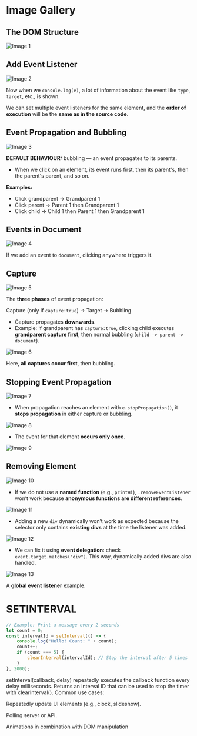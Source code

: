 # Image Gallery

## The DOM Structure
![Image 1](/assets/Screenshot%20(13).png)

## Add Event Listener
![Image 2](/assets/Screenshot%20(14).png)

Now when we `console.log(e)`, a lot of information about the event like `type`, `target`, etc., is shown.

We can set multiple event listeners for the same element, and the **order of execution** will be the **same as in the source code**.

## Event Propagation and Bubbling
![Image 3](/assets/Screenshot%20(15).png)

**DEFAULT BEHAVIOUR:** bubbling — an event propagates to its parents.

- When we click on an element, its event runs first, then its parent's, then the parent's parent, and so on.

**Examples:**
- Click grandparent → Grandparent 1  
- Click parent → Parent 1 then Grandparent 1  
- Click child → Child 1 then Parent 1 then Grandparent 1  

## Events in Document
![Image 4](/assets/Screenshot%20(16).png)

If we add an event to `document`, clicking anywhere triggers it.

## Capture
![Image 5](/assets/Screenshot%20(17).png)

The **three phases** of event propagation:

Capture (only if `capture:true`) -> Target -> Bubbling

- Capture propagates **downwards**.  
- Example: if grandparent has `capture:true`, clicking child executes **grandparent capture first**, then normal bubbling (`child -> parent -> document`).

![Image 6](/assets/Screenshot%20(18).png)

Here, **all captures occur first**, then bubbling.

## Stopping Event Propagation
![Image 7](/assets/Screenshot%20(19).png)

- When propagation reaches an element with `e.stopPropagation()`, it **stops propagation** in either capture or bubbling.

![Image 8](/assets/Screenshot%20(20).png)

- The event for that element **occurs only once**.

![Image 9](/assets/Screenshot%20(21).png)

## Removing Element
![Image 10](/assets/Screenshot%20(22).png)

- If we do not use a **named function** (e.g., `printHi`), `.removeEventListener` won’t work because **anonymous functions are different references**.

![Image 11](/assets/Screenshot%20(23).png)

- Adding a new `div` dynamically won’t work as expected because the selector only contains **existing divs** at the time the listener was added.

![Image 12](/assets/Screenshot%20(24).png)

- We can fix it using **event delegation**: check `event.target.matches("div")`. This way, dynamically added divs are also handled.

![Image 13](/assets/Screenshot%20(25).png)

A **global event listener** example.

# SETINTERVAL
```js
// Example: Print a message every 2 seconds
let count = 0;
const intervalId = setInterval(() => {
    console.log("Hello! Count: " + count);
    count++;
    if (count === 5) {
        clearInterval(intervalId); // Stop the interval after 5 times
    }
}, 2000);

```

setInterval(callback, delay) repeatedly executes the callback function every delay milliseconds.
Returns an interval ID that can be used to stop the timer with clearInterval().
Common use cases:

Repeatedly update UI elements (e.g., clock, slideshow).

Polling server or API.

Animations in combination with DOM manipulation


